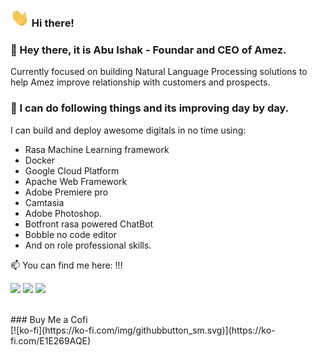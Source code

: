 ### <img src="https://raw.githubusercontent.com/ABSphreak/ABSphreak/master/gifs/Hi.gif" width="30px"> Hi there!
### 🔭 Hey there, it is Abu Ishak  - Foundar and CEO of Amez.
Currently focused on building Natural Language Processing solutions to help Amez improve relationship with customers and prospects.

### 💼 I can do following things and its improving day by day.
I can build and deploy awesome digitals in no time using:

- Rasa Machine Learning framework
- Docker
- Google Cloud Platform
- Apache Web Framework
- Adobe Premiere pro
- Camtasia 
- Adobe Photoshop.
- Botfront rasa powered ChatBot
- Bobble no code editor
- And on role professional skills.

📫 You can find me here: !!! <br>

[<img height="30" src="https://img.shields.io/badge/twitter-%231DA1F2.svg?&style=for-the-badge&logo=twitter&logoColor=white" />][twitter]
[<img height="30" src="https://img.shields.io/badge/linkedin-blue.svg?&style=for-the-badge&logo=linkedin&logoColor=white" />][LinkedIn]
[<img height="30" src="https://img.shields.io/badge/-Medium-000000.svg?&style=for-the-badge&logo=Medium&logoColor=white" />][Medium]

<br />
### Buy Me a Cofi 
<br />
[![ko-fi](https://ko-fi.com/img/githubbutton_sm.svg)](https://ko-fi.com/E1E269AQE)

[twitter]: https://twitter.com/abuishak10
[linkedin]: https://www.linkedin.com/in/abuishak/
[Medium]: https://medium.com/@abuishak



<!--
**jusce17/jusce17** is a ✨ _special_ ✨ repository because its `README.md` (this file) appears on your GitHub profile.

Here are some ideas to get you started:

- 🔭 I’m currently working on ...
- 🌱 I’m currently learning ...
- 👯 I’m looking to collaborate on ...
- 🤔 I’m looking for help with ...
- 💬 Ask me about ...
- 📫 How to reach me: ...
- 😄 Pronouns: ...
- ⚡ Fun fact: ...
![Visitor Count](https://profile-counter.glitch.me/{jusce17}/count.svg)
-->
